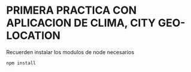 # PRIMERA PRACTICA CON APLICACION DE CLIMA, CITY GEO-LOCATION

Recuerden instalar los modulos de node necesarios 

```
npm install 
